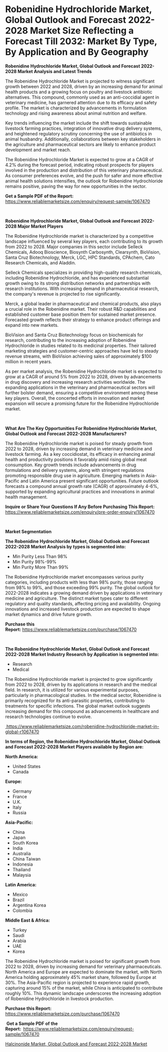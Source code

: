 <p><h1>Robenidine Hydrochloride Market, Global Outlook and Forecast 2022-2028 Market Size Reflecting a Forecast Till 2032: Market By Type, By Application and By Geography</h1></p><p><strong>Robenidine Hydrochloride Market, Global Outlook and Forecast 2022-2028 Market Analysis and Latest Trends</strong></p>
<p><p>The Robenidine Hydrochloride Market is projected to witness significant growth between 2022 and 2028, driven by an increasing demand for animal health products and a growing focus on poultry and livestock antibiotic alternatives. This compound, commonly used as an anti-coccidial agent in veterinary medicine, has garnered attention due to its efficacy and safety profile. The market is characterized by advancements in formulation technology and rising awareness about animal nutrition and welfare.</p><p>Key trends influencing the market include the shift towards sustainable livestock farming practices, integration of innovative drug delivery systems, and heightened regulatory scrutiny concerning the use of antibiotics in animal husbandry. Additionally, collaborations between key stakeholders in the agriculture and pharmaceutical sectors are likely to enhance product development and market reach. </p><p>The Robenidine Hydrochloride Market is expected to grow at a CAGR of 4.2% during the forecast period, indicating robust prospects for players involved in the production and distribution of this veterinary pharmaceutical. As consumer preferences evolve, and the push for safer and more effective animal health solutions intensifies, the outlook for Robenidine Hydrochloride remains positive, paving the way for new opportunities in the sector.</p></p>
<p><strong>Get a Sample PDF of the Report:&nbsp;</strong> <a href="https://www.reliablemarketsize.com/enquiry/request-sample/1067470?utm_campaign=3099&utm_medium=2&utm_source=Github&utm_content=ia&utm_term=21032025&utm_id=robenidine-hydrochloride-market-global-outlook-and-forecast-2022-2028">https://www.reliablemarketsize.com/enquiry/request-sample/1067470</a></p>
<p>&nbsp;</p>
<p><strong>Robenidine Hydrochloride Market, Global Outlook and Forecast 2022-2028 Major Market Players</strong></p>
<p><p>The Robenidine Hydrochloride market is characterized by a competitive landscape influenced by several key players, each contributing to its growth from 2022 to 2028. Major companies in this sector include Selleck Chemicals, Adooq Bioscience, Biosynth Carbosynth, Clearsynth, BioVision, Santa Cruz Biotechnology, Merck, LGC, HPC Standards, CPAchem, Cato Research Chemicals, and Aladdin.</p><p>Selleck Chemicals specializes in providing high-quality research chemicals, including Robenidine Hydrochloride, and has experienced substantial growth owing to its strong distribution networks and partnerships with research institutions. With increasing demand in pharmaceutical research, the company's revenue is projected to rise significantly.</p><p>Merck, a global leader in pharmaceutical and chemical products, also plays a crucial role in the Robenidine market. Their robust R&D capabilities and established customer base position them for sustained market presence. Forecasted growth reflects their strategy to enhance product offerings and expand into new markets.</p><p>BioVision and Santa Cruz Biotechnology focus on biochemicals for research, contributing to the increasing adoption of Robenidine Hydrochloride in studies related to its medicinal properties. Their tailored marketing strategies and customer-centric approaches have led to steady revenue streams, with BioVision achieving sales of approximately $100 million in recent years.</p><p>As per market analysis, the Robenidine Hydrochloride market is expected to grow at a CAGR of around 5% from 2022 to 2028, driven by advancements in drug discovery and increasing research activities worldwide. The expanding applications in the veterinary and pharmaceutical sectors will further bolster demand, ensuring a competitive environment among these key players. Overall, the concerted efforts in innovation and market expansion will secure a promising future for the Robenidine Hydrochloride market.</p></p>
<p>&nbsp;</p>
<p><strong>What Are The Key Opportunities For Robenidine Hydrochloride Market, Global Outlook and Forecast 2022-2028 Manufacturers?</strong></p>
<p><p>The Robenidine Hydrochloride market is poised for steady growth from 2022 to 2028, driven by increasing demand in veterinary medicine and livestock farming. As a key coccidiostat, its efficacy in enhancing animal health and productivity positions it favorably amid rising global meat consumption. Key growth trends include advancements in drug formulations and delivery systems, along with stringent regulations promoting responsible drug use in agriculture. Emerging markets in Asia-Pacific and Latin America present significant opportunities. Future outlook forecasts a compound annual growth rate (CAGR) of approximately 4-6%, supported by expanding agricultural practices and innovations in animal health management.</p></p>
<p><strong>Inquire or Share Your Questions If Any Before Purchasing This Report:</strong> <a href="https://www.reliablemarketsize.com/enquiry/pre-order-enquiry/1067470?utm_campaign=3099&utm_medium=2&utm_source=Github&utm_content=ia&utm_term=21032025&utm_id=robenidine-hydrochloride-market-global-outlook-and-forecast-2022-2028">https://www.reliablemarketsize.com/enquiry/pre-order-enquiry/1067470</a></p>
<p>&nbsp;</p>
<p><strong>Market Segmentation</strong></p>
<p><strong>The Robenidine Hydrochloride Market, Global Outlook and Forecast 2022-2028 Market Analysis by types is segmented into:</strong></p>
<p><ul><li>Min Purity Less Than 98%</li><li>Min Purity 98%-99%</li><li>Min Purity More Than 99%</li></ul></p>
<p><p>The Robenidine Hydrochloride market encompasses various purity categories, including products with less than 98% purity, those ranging from 98% to 99%, and those exceeding 99% purity. The global outlook for 2022-2028 indicates a growing demand driven by applications in veterinary medicine and agriculture. The distinct market types cater to different regulatory and quality standards, affecting pricing and availability. Ongoing innovations and increased livestock production are expected to shape market dynamics and drive future growth.</p></p>
<p><strong>Purchase this Report:&nbsp;</strong><a href="https://www.reliablemarketsize.com/purchase/1067470?utm_campaign=3099&utm_medium=2&utm_source=Github&utm_content=ia&utm_term=21032025&utm_id=robenidine-hydrochloride-market-global-outlook-and-forecast-2022-2028">https://www.reliablemarketsize.com/purchase/1067470</a></p>
<p>&nbsp;</p>
<p><strong>The Robenidine Hydrochloride Market, Global Outlook and Forecast 2022-2028 Market Industry Research by Application is segmented into:</strong></p>
<p><ul><li>Research</li><li>Medical</li></ul></p>
<p><p>The Robenidine Hydrochloride market is projected to grow significantly from 2022 to 2028, driven by its applications in research and the medical field. In research, it is utilized for various experimental purposes, particularly in pharmacological studies. In the medical sector, Robenidine is primarily recognized for its anti-parasitic properties, contributing to treatments for specific infections. The global market outlook suggests increasing demand for this compound as advancements in healthcare and research technologies continue to evolve.</p></p>
<p><a href="https://www.reliablemarketsize.com/robenidine-hydrochloride-market-in-global-r1067470?utm_campaign=3099&utm_medium=2&utm_source=Github&utm_content=ia&utm_term=21032025&utm_id=robenidine-hydrochloride-market-global-outlook-and-forecast-2022-2028">&nbsp;https://www.reliablemarketsize.com/robenidine-hydrochloride-market-in-global-r1067470</a></p>
<p><strong>In terms of Region, the Robenidine Hydrochloride Market, Global Outlook and Forecast 2022-2028 Market Players available by Region are:</strong></p>
<p>
    <p> <strong> North America: </strong>
        <ul>
            <li>United States</li>
            <li>Canada</li>
        </ul>
        </p> 
    <p> <strong> Europe: </strong>
        <ul>
            <li>Germany</li>
            <li>France</li>
            <li>U.K.</li>
            <li>Italy</li>
            <li>Russia</li>
        </ul>
        </p> 
    <p> <strong> Asia-Pacific: </strong>
        <ul>
            <li>China</li>
            <li>Japan</li>
            <li>South Korea</li>
            <li>India</li>
            <li>Australia</li>
            <li>China Taiwan</li>
            <li>Indonesia</li>
            <li>Thailand</li>
            <li>Malaysia</li>
        </ul>
        </p> 
    <p> <strong> Latin America: </strong>
        <ul>
            <li>Mexico</li>
            <li>Brazil</li>
            <li>Argentina Korea</li>
            <li>Colombia</li>
        </ul>
        </p> 
    <p> <strong> Middle East & Africa: </strong>
        <ul>
            <li>Turkey</li>
            <li>Saudi</li>
            <li>Arabia</li>
            <li>UAE</li>
            <li>Korea</li>
        </ul>
    </p>
    </p>
<p><p>The Robenidine Hydrochloride market is poised for significant growth from 2022 to 2028, driven by increasing demand for veterinary pharmaceuticals. North America and Europe are expected to dominate the market, with North America holding approximately 45% market share, followed by Europe at 30%. The Asia-Pacific region is projected to experience rapid growth, capturing around 15% of the market, while China is anticipated to contribute roughly 10%. This dynamic landscape underscores the increasing adoption of Robenidine Hydrochloride in livestock production.</p></p>
<p><strong>Purchase this Report: </strong><a href="https://www.reliablemarketsize.com/purchase/1067470?utm_campaign=3099&utm_medium=2&utm_source=Github&utm_content=ia&utm_term=21032025&utm_id=robenidine-hydrochloride-market-global-outlook-and-forecast-2022-2028">https://www.reliablemarketsize.com/purchase/1067470</a></p>
<p>&nbsp;<strong>Get a Sample PDF of the Report:&nbsp;&nbsp;</strong><a href="https://www.reliablemarketsize.com/enquiry/request-sample/1067470?utm_campaign=3099&utm_medium=2&utm_source=Github&utm_content=ia&utm_term=21032025&utm_id=robenidine-hydrochloride-market-global-outlook-and-forecast-2022-2028">https://www.reliablemarketsize.com/enquiry/request-sample/1067470</a></p>
<p><strong></strong></p>
<p><p><a href="https://github.com/saeiddaemo/Market-Research-Report-List-1/blob/main/halcinonide-market-global-outlook-and-forecast-2022-2028-market.md?utm_campaign=3099&utm_medium=2&utm_source=Github&utm_content=ia&utm_term=21032025&utm_id=robenidine-hydrochloride-market-global-outlook-and-forecast-2022-2028">Halcinonide Market, Global Outlook and Forecast 2022-2028 Market</a></p></p>